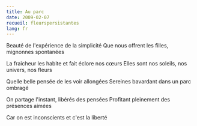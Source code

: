 ```yaml
---
title: Au parc
date: 2009-02-07
recueil: fleurspersistantes
lang: fr
---
```


Beauté de l'expérience de la simplicité
Que nous offrent les filles, mignonnes spontanées

La fraicheur les habite et fait éclore nos cœurs
Elles sont nos soleils, nos univers, nos fleurs

Quelle belle pensée de les voir allongées
Sereines bavardant dans un parc ombragé

On partage l'instant, libérés des pensées
Profitant pleinement des présences aimées

Car on est inconscients et c'est la liberté
